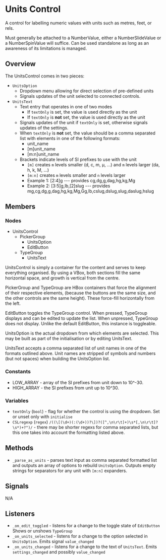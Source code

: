 # Units Control
A control for labelling numeric values with units such as metres, feet, or rels.

Must generally be attached to a NumberValue, either a NumberSlideValue or a
NumberSpinValue will suffice. Can be used standalone as long as an awareness of
its limitations is managed.
## Overview
The UnitsControl comes in two pieces:
* `UnitsOption`
	* Dropdown menu allowing for direct selection of pre-defined units
	* Signals updates of the unit selected to connected controls.
* `UnitsText`
	* Text entry that operates in one of two modes
		* If `textOnly` is set, the value is used directly as the unit
		* If `textOnly` is **not** set, the value is used directly as the unit
	* Signals updates of the unit if `textOnly` is set, otherwise signals updates of the settings.
	* When `textOnly` is **not** set, the value should be a comma separated list with elements in one of the following formats:
		* unit_name
		* [m]unit_name
		* [m:n]unit_name
	* Brackets indicate levels of SI prefixes to use with the unit
		* `[m]` creates `m` levels smaller (d, c, m, μ, ...) and `m` levels larger (da, h, k, M, ...)
		* `[m:n]` creates `m` levels smaller and `n` levels larger
		* Example 1: [2:4]g --- provides cg,dg,g,dag,hg,kg,Mg
		* Example 2: [3:5]g,lb,[2]slug --- provides mg,cg,dg,g,dag,hg,kg,Mg,Gg,lb,cslug,dslug,slug,daslug,hslug

## Members
### Nodes
* UnitsControl
	* PickerGroup
		* UnitsOption
		* EditButton
	* TypeGroup
		* UnitsText

UnitsControl is simply a container for the content and serves to keep everything 
organised. By using a VBox, both sections fill the same horizontal space, and 
growth is vertical from the centre.

PickerGroup and TypeGroup are HBox containers that force the alignment of their 
respective elements, (because the buttons are the same size, and the other 
controls are the same height). These force-fill horizontally from the left.

EditButton toggles the TypeGroup control. When pressed, TypeGroup displays and 
can be edited to update the list. When unpressed, TypeGroup does not display. 
Unlike the default EditButton, this instance is toggleable.

UnitsOption is the actual dropdown from which elements are selected. This may 
be built as part of the initialisation or by editing UnitsText.

UnitsText accepts a comma separated list of unit names in one of the formats 
outlined above. Unit names are stripped of symbols and numbers (but not spaces) 
when building the UnitsOption list.
### Constants
* LOW_ARRAY - array of the SI prefixes from unit down to 10^-30.
* HIGH_ARRAY - the SI prefixes from unit up to 10^30.
### Variables
* `textOnly` (`bool`) - flag for whether the control is using the dropdown. Set 
or unset only with `initialise`
* `CSLregexp` (`regex`)
`/((\[(\d+)(:(\d+))?\])?([^,\n\r\t]+)\s*[,\n\r\t]?\s*)+?")/` - there may be 
shorter regexs for comma separated lists, but this one takes into account the 
formatting listed above.
## Methods
* `_parse_as_units` - parses text input as comma separated formatted list and
outputs an array of options to rebuild `UnitsOption`. Outputs empty strings
for separators for any unit with `[m:n]` expanders.
## Signals
N/A
## Listeners
* `_on_edit_toggled` - listens for a change to the toggle state of `EditButton`
Shows or unshows `TypeGroup`
* `_on_units_selected` - listens for a change to the option selected in
`UnitsOption`. Emits signal `value_changed`
* `_on_units_changed` - listens for a change to the text of `UnitsText`. Emits
`settings_changed` and possibly `value_changed`
